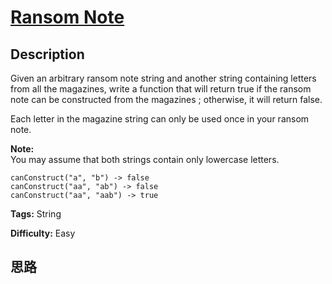 # [Ransom Note][title]

## Description

Given an arbitrary ransom note string and another string containing letters
from all the magazines, write a function that will return true if the ransom
note can be constructed from the magazines ; otherwise, it will return false.

Each letter in the magazine string can only be used once in your ransom note.

**Note:**  
You may assume that both strings contain only lowercase letters.
            canConstruct("a", "b") -> false    canConstruct("aa", "ab") -> false    canConstruct("aa", "aab") -> true    


**Tags:** String

**Difficulty:** Easy

## 思路

[title]: https://leetcode.com/problems/ransom-note
